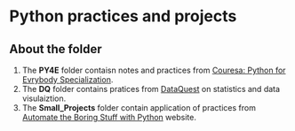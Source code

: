 # Python practices and projects
## About the folder
1. The **PY4E** folder contaisn notes and practices from [Couresa: Python for Evrybody Specialization](https://www.coursera.org/specializations/python?).
2. The **DQ** folder contains pratices from [DataQuest](https://www.dataquest.io/path/probability-and-statistics-with-python/) on statistics and data visulaiztion.
3. The **Small_Projects** folder contain application of practices from [Automate the Boring Stuff with Python](https://automatetheboringstuff.com/) website.
